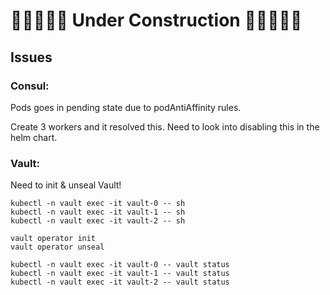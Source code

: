 # 🚧🚧🚧🚧🚧 Under Construction 🚧🚧🚧🚧🚧

## Issues

### Consul: 

Pods goes in pending state due to podAntiAffinity rules.

Create 3 workers and it resolved this. Need to look into disabling this in the helm chart.



### Vault:

Need to init & unseal Vault!

```
kubectl -n vault exec -it vault-0 -- sh
kubectl -n vault exec -it vault-1 -- sh
kubectl -n vault exec -it vault-2 -- sh

vault operator init
vault operator unseal

kubectl -n vault exec -it vault-0 -- vault status
kubectl -n vault exec -it vault-1 -- vault status
kubectl -n vault exec -it vault-2 -- vault status
```

